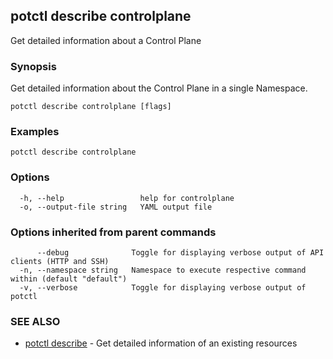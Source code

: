 ## potctl describe controlplane

Get detailed information about a  Control Plane

### Synopsis

Get detailed information about the Control Plane in a single Namespace.

```
potctl describe controlplane [flags]
```

### Examples

```
potctl describe controlplane
```

### Options

```
  -h, --help                 help for controlplane
  -o, --output-file string   YAML output file
```

### Options inherited from parent commands

```
      --debug              Toggle for displaying verbose output of API clients (HTTP and SSH)
  -n, --namespace string   Namespace to execute respective command within (default "default")
  -v, --verbose            Toggle for displaying verbose output of potctl
```

### SEE ALSO

* [potctl describe](potctl_describe.md)	 - Get detailed information of an existing resources


